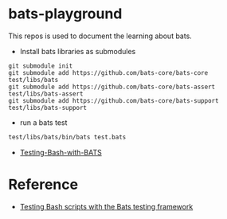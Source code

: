 # bats-playground

This repos is used to document the learning about bats.

- Install bats libraries as submodules

``` shell
git submodule init
git submodule add https://github.com/bats-core/bats-core test/libs/bats
git submodule add https://github.com/bats-core/bats-assert test/libs/bats-assert
git submodule add https://github.com/bats-core/bats-support test/libs/bats-support
```

- run a bats test

```bash
test/libs/bats/bin/bats test.bats
```

- [Testing-Bash-with-BATS](Testing-Bash-with-BATS/Readme.md)

# Reference

- [Testing Bash scripts with the Bats testing framework](https://advancedweb.hu/testing-bash-scripts-with-the-bats-testing-framework/)
